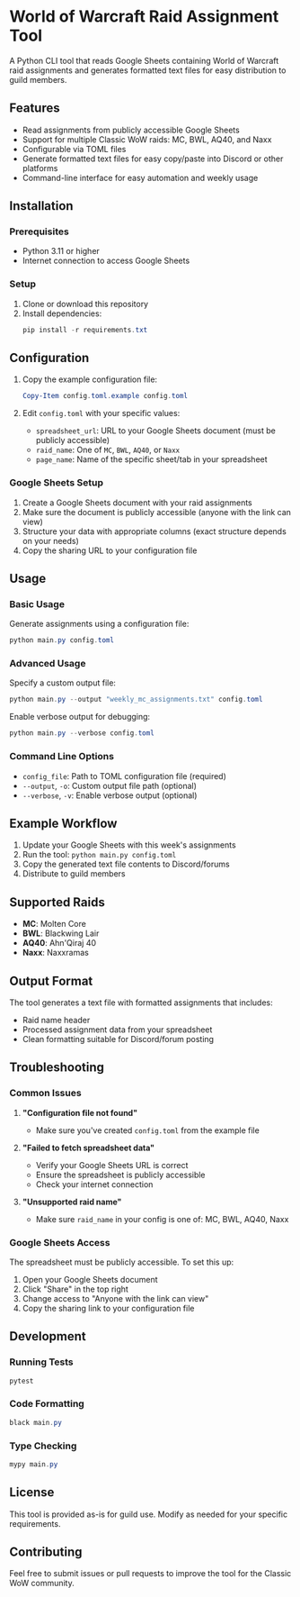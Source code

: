 # World of Warcraft Raid Assignment Tool

A Python CLI tool that reads Google Sheets containing World of Warcraft raid assignments and generates formatted text files for easy distribution to guild members.

## Features

- Read assignments from publicly accessible Google Sheets
- Support for multiple Classic WoW raids: MC, BWL, AQ40, and Naxx
- Configurable via TOML files
- Generate formatted text files for easy copy/paste into Discord or other platforms
- Command-line interface for easy automation and weekly usage

## Installation

### Prerequisites

- Python 3.11 or higher
- Internet connection to access Google Sheets

### Setup

1. Clone or download this repository
2. Install dependencies:
   ```powershell
   pip install -r requirements.txt
   ```

## Configuration

1. Copy the example configuration file:
   ```powershell
   Copy-Item config.toml.example config.toml
   ```

2. Edit `config.toml` with your specific values:
   - `spreadsheet_url`: URL to your Google Sheets document (must be publicly accessible)
   - `raid_name`: One of `MC`, `BWL`, `AQ40`, or `Naxx`
   - `page_name`: Name of the specific sheet/tab in your spreadsheet

### Google Sheets Setup

1. Create a Google Sheets document with your raid assignments
2. Make sure the document is publicly accessible (anyone with the link can view)
3. Structure your data with appropriate columns (exact structure depends on your needs)
4. Copy the sharing URL to your configuration file

## Usage

### Basic Usage

Generate assignments using a configuration file:

```powershell
python main.py config.toml
```

### Advanced Usage

Specify a custom output file:

```powershell
python main.py --output "weekly_mc_assignments.txt" config.toml
```

Enable verbose output for debugging:

```powershell
python main.py --verbose config.toml
```

### Command Line Options

- `config_file`: Path to TOML configuration file (required)
- `--output`, `-o`: Custom output file path (optional)
- `--verbose`, `-v`: Enable verbose output (optional)

## Example Workflow

1. Update your Google Sheets with this week's assignments
2. Run the tool: `python main.py config.toml`
3. Copy the generated text file contents to Discord/forums
4. Distribute to guild members

## Supported Raids

- **MC**: Molten Core
- **BWL**: Blackwing Lair
- **AQ40**: Ahn'Qiraj 40
- **Naxx**: Naxxramas

## Output Format

The tool generates a text file with formatted assignments that includes:
- Raid name header
- Processed assignment data from your spreadsheet
- Clean formatting suitable for Discord/forum posting

## Troubleshooting

### Common Issues

1. **"Configuration file not found"**
   - Make sure you've created `config.toml` from the example file

2. **"Failed to fetch spreadsheet data"**
   - Verify your Google Sheets URL is correct
   - Ensure the spreadsheet is publicly accessible
   - Check your internet connection

3. **"Unsupported raid name"**
   - Make sure `raid_name` in your config is one of: MC, BWL, AQ40, Naxx

### Google Sheets Access

The spreadsheet must be publicly accessible. To set this up:

1. Open your Google Sheets document
2. Click "Share" in the top right
3. Change access to "Anyone with the link can view"
4. Copy the sharing link to your configuration file

## Development

### Running Tests

```powershell
pytest
```

### Code Formatting

```powershell
black main.py
```

### Type Checking

```powershell
mypy main.py
```

## License

This tool is provided as-is for guild use. Modify as needed for your specific requirements.

## Contributing

Feel free to submit issues or pull requests to improve the tool for the Classic WoW community.